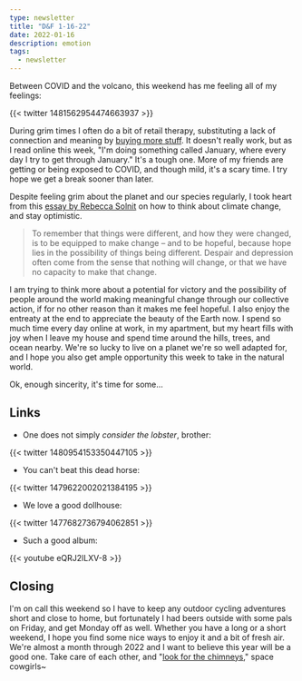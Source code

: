 ```yaml
---
type: newsletter
title: "D&F 1-16-22"
date: 2022-01-16
description: emotion
tags:
  - newsletter
---
```


Between COVID and the volcano, this weekend has me feeling all of my feelings:

{{< twitter 1481562954474663937 >}}

During grim times I often do a bit of retail therapy, substituting a lack of connection and meaning by [buying more stuff](https://www.wired.com/story/a-grand-unified-theory-of-buying-stuff/). It doesn't really work, but as I read online this week, "I'm doing something called January, where every day I try to get through January." It's a tough one. More of my friends are getting or being exposed to COVID, and though mild, it's a scary time. I try hope we get a break sooner than later.

Despite feeling grim about the planet and our species regularly, I took heart from this [essay by Rebecca Solnit](https://www.theguardian.com/environment/2021/nov/18/ten-ways-confront-climate-crisis-without-losing-hope-rebecca-solnit-reconstruction-after-covid) on how to think about climate change, and stay optimistic.

> To remember that things were different, and how they were changed, is to be equipped to make change – and to be hopeful, because hope lies in the possibility of things being different. Despair and depression often come from the sense that nothing will change, or that we have no capacity to make that change.

I am trying to think more about a potential for victory and the possibility of people around the world making meaningful change through our collective action, if for no other reason than it makes me feel hopeful. I also enjoy the entreaty at the end to appreciate the beauty of the Earth now. I spend so much time every day online at work, in my apartment, but my heart fills with joy when I leave my house and spend time around the hills, trees, and ocean nearby. We're so lucky to live on a planet we're so well adapted for, and I hope you also get ample opportunity this week to take in the natural world.

Ok, enough sincerity, it's time for some...

## Links

- One does not simply _consider the lobster_, brother:

{{< twitter 1480954153350447105 >}}

- You can't beat this dead horse:

{{< twitter 1479622002021384195 >}}

- We love a good dollhouse:

{{< twitter 1477682736794062851 >}}

- Such a good album:

{{< youtube eQRJ2lLXV-8 >}}

## Closing

I'm on call this weekend so I have to keep any outdoor cycling adventures short and close to home, but fortunately I had beers outside with some pals on Friday, and get Monday off as well. Whether you have a long or a short weekend, I hope you find some nice ways to enjoy it and a bit of fresh air. We're almost a month through 2022 and I want to believe this year will be a good one. Take care of each other, and "[look for the chimneys](https://gist.github.com/merlinmann/09af1df28d76ba028b0999f66945fd61)," space cowgirls~